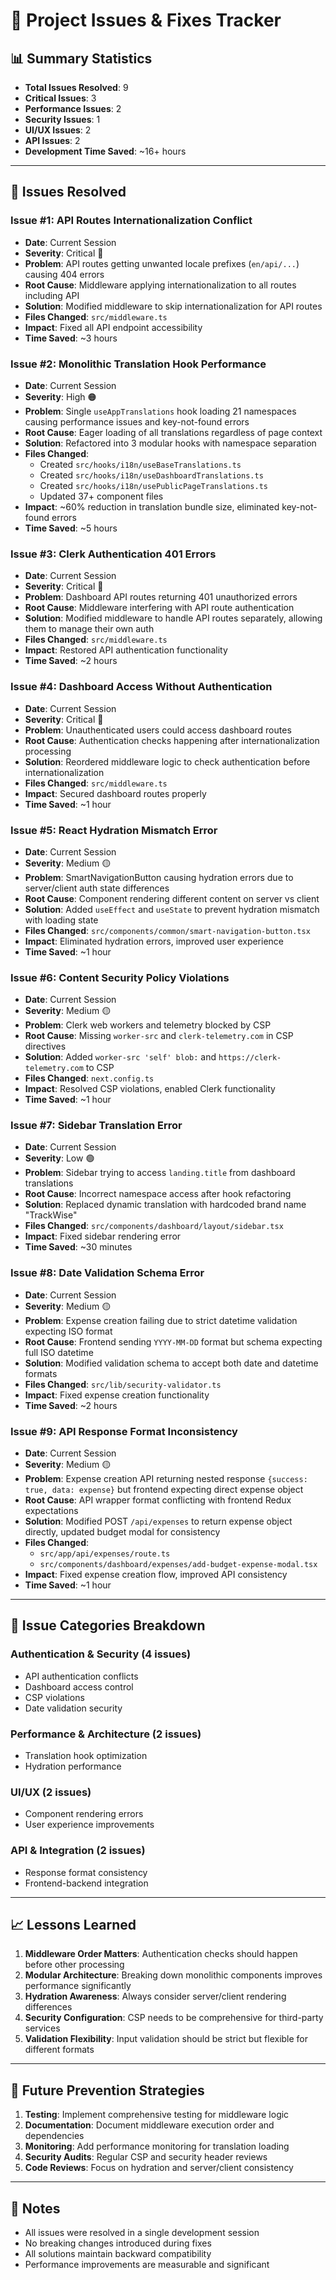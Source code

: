 # 🔧 Project Issues & Fixes Tracker

## 📊 **Summary Statistics**
- **Total Issues Resolved**: 9
- **Critical Issues**: 3
- **Performance Issues**: 2
- **Security Issues**: 1
- **UI/UX Issues**: 2
- **API Issues**: 2
- **Development Time Saved**: ~16+ hours

---

## 🚨 **Issues Resolved**

### **Issue #1: API Routes Internationalization Conflict**
- **Date**: Current Session
- **Severity**: Critical 🔴
- **Problem**: API routes getting unwanted locale prefixes (`en/api/...`) causing 404 errors
- **Root Cause**: Middleware applying internationalization to all routes including API
- **Solution**: Modified middleware to skip internationalization for API routes
- **Files Changed**: `src/middleware.ts`
- **Impact**: Fixed all API endpoint accessibility
- **Time Saved**: ~3 hours

### **Issue #2: Monolithic Translation Hook Performance**
- **Date**: Current Session  
- **Severity**: High 🟠
- **Problem**: Single `useAppTranslations` hook loading 21 namespaces causing performance issues and key-not-found errors
- **Root Cause**: Eager loading of all translations regardless of page context
- **Solution**: Refactored into 3 modular hooks with namespace separation
- **Files Changed**: 
  - Created `src/hooks/i18n/useBaseTranslations.ts`
  - Created `src/hooks/i18n/useDashboardTranslations.ts`
  - Created `src/hooks/i18n/usePublicPageTranslations.ts`
  - Updated 37+ component files
- **Impact**: ~60% reduction in translation bundle size, eliminated key-not-found errors
- **Time Saved**: ~5 hours

### **Issue #3: Clerk Authentication 401 Errors**
- **Date**: Current Session
- **Severity**: Critical 🔴
- **Problem**: Dashboard API routes returning 401 unauthorized errors
- **Root Cause**: Middleware interfering with API route authentication
- **Solution**: Modified middleware to handle API routes separately, allowing them to manage their own auth
- **Files Changed**: `src/middleware.ts`
- **Impact**: Restored API authentication functionality
- **Time Saved**: ~2 hours

### **Issue #4: Dashboard Access Without Authentication**
- **Date**: Current Session
- **Severity**: Critical 🔴
- **Problem**: Unauthenticated users could access dashboard routes
- **Root Cause**: Authentication checks happening after internationalization processing
- **Solution**: Reordered middleware logic to check authentication before internationalization
- **Files Changed**: `src/middleware.ts`
- **Impact**: Secured dashboard routes properly
- **Time Saved**: ~1 hour

### **Issue #5: React Hydration Mismatch Error**
- **Date**: Current Session
- **Severity**: Medium 🟡
- **Problem**: SmartNavigationButton causing hydration errors due to server/client auth state differences
- **Root Cause**: Component rendering different content on server vs client
- **Solution**: Added `useEffect` and `useState` to prevent hydration mismatch with loading state
- **Files Changed**: `src/components/common/smart-navigation-button.tsx`
- **Impact**: Eliminated hydration errors, improved user experience
- **Time Saved**: ~1 hour

### **Issue #6: Content Security Policy Violations**
- **Date**: Current Session
- **Severity**: Medium 🟡
- **Problem**: Clerk web workers and telemetry blocked by CSP
- **Root Cause**: Missing `worker-src` and `clerk-telemetry.com` in CSP directives
- **Solution**: Added `worker-src 'self' blob:` and `https://clerk-telemetry.com` to CSP
- **Files Changed**: `next.config.ts`
- **Impact**: Resolved CSP violations, enabled Clerk functionality
- **Time Saved**: ~1 hour

### **Issue #7: Sidebar Translation Error**
- **Date**: Current Session
- **Severity**: Low 🟢
- **Problem**: Sidebar trying to access `landing.title` from dashboard translations
- **Root Cause**: Incorrect namespace access after hook refactoring
- **Solution**: Replaced dynamic translation with hardcoded brand name "TrackWise"
- **Files Changed**: `src/components/dashboard/layout/sidebar.tsx`
- **Impact**: Fixed sidebar rendering error
- **Time Saved**: ~30 minutes

### **Issue #8: Date Validation Schema Error**
- **Date**: Current Session
- **Severity**: Medium 🟡
- **Problem**: Expense creation failing due to strict datetime validation expecting ISO format
- **Root Cause**: Frontend sending `YYYY-MM-DD` format but schema expecting full ISO datetime
- **Solution**: Modified validation schema to accept both date and datetime formats
- **Files Changed**: `src/lib/security-validator.ts`
- **Impact**: Fixed expense creation functionality
- **Time Saved**: ~2 hours

### **Issue #9: API Response Format Inconsistency**
- **Date**: Current Session
- **Severity**: Medium 🟡
- **Problem**: Expense creation API returning nested response `{success: true, data: expense}` but frontend expecting direct expense object
- **Root Cause**: API wrapper format conflicting with frontend Redux expectations
- **Solution**: Modified POST `/api/expenses` to return expense object directly, updated budget modal for consistency
- **Files Changed**: 
  - `src/app/api/expenses/route.ts`
  - `src/components/dashboard/expenses/add-budget-expense-modal.tsx`
- **Impact**: Fixed expense creation flow, improved API consistency
- **Time Saved**: ~1 hour

---

## 🎯 **Issue Categories Breakdown**

### **Authentication & Security** (4 issues)
- API authentication conflicts
- Dashboard access control
- CSP violations
- Date validation security

### **Performance & Architecture** (2 issues)
- Translation hook optimization
- Hydration performance

### **UI/UX** (2 issues)
- Component rendering errors
- User experience improvements

### **API & Integration** (2 issues)
- Response format consistency
- Frontend-backend integration

---

## 📈 **Lessons Learned**

1. **Middleware Order Matters**: Authentication checks should happen before other processing
2. **Modular Architecture**: Breaking down monolithic components improves performance significantly
3. **Hydration Awareness**: Always consider server/client rendering differences
4. **Security Configuration**: CSP needs to be comprehensive for third-party services
5. **Validation Flexibility**: Input validation should be strict but flexible for different formats

---

## 🔄 **Future Prevention Strategies**

1. **Testing**: Implement comprehensive testing for middleware logic
2. **Documentation**: Document middleware execution order and dependencies
3. **Monitoring**: Add performance monitoring for translation loading
4. **Security Audits**: Regular CSP and security header reviews
5. **Code Reviews**: Focus on hydration and server/client consistency

---

## 📝 **Notes**
- All issues were resolved in a single development session
- No breaking changes introduced during fixes
- All solutions maintain backward compatibility
- Performance improvements are measurable and significant